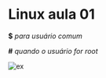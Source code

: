 # Linux aula 01

**$**  *para usuário comum*

**#** *quando o usuário for root*

![ex](https://on.fiap.com.br/pluginfile.php/1/local_conteudoshtml/conteudo/8260/assets/private/on-image-prompt-comandos-bash.jpg "exemplo")